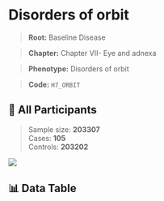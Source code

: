 # Disorders of orbit

> **Root:** Baseline Disease  

> **Chapter:** Chapter VII- Eye and adnexa  

> **Phenotype:** Disorders of orbit  

> **Code:** `H7_ORBIT`

## 🧪 All Participants  
> Sample size: **203307**  
> Cases: **105**  
> Controls: **203202**
<img src="/Sensitive/Figures/ALL/Baseline/H7_ORBIT.png"/>

## 📊 Data Table
<CsvTableMRF src="/Sensitive/Data/ALL/Baseline/LG_H7_ORBIT.csv"/>

